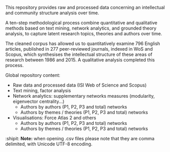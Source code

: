 



This repository provides raw and processed data concerning an intellectual and community structure analysis over time. 

A ten-step methodological process combine quantitative and qualitative methods based on text mining, network analytics, and grounded theory analysis, to capture latent research topics, theories and authors over time. 

The cleaned corpus has allowed us to quantitatively examine 796 English articles, published in 277 peer-reviewed journals, indexed in WoS and Scopus, which synthesises the intellectual structure of these areas of research between 1986 and 2015. A qualitative analysis completed this process.

Global repository content:


* Raw data and processed data (ISI Web of Science and Scopus)
* Text mining, factor analysis
* Network analytics: supplementary networks measures (modularity, eigenvector centrality...) 
  * Authors by authors (P1, P2, P3 and total) networks
  * Authors by themes / theories (P1, P2, P3 and total) networks
* Visualisations: Force Atlas 2 and others
  * Authors by authors (P1, P2, P3 and total) networks
  * Authors by themes / theories (P1, P2, P3 and total) networks



:shipit: **Note:** when opening .csv files please note that they are comma delimited, with Unicode UTF-8 encoding.
